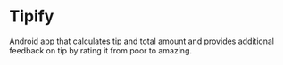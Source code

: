 # Tipify
Android app that calculates tip and total amount and provides additional feedback on tip by rating it from poor to amazing. 
